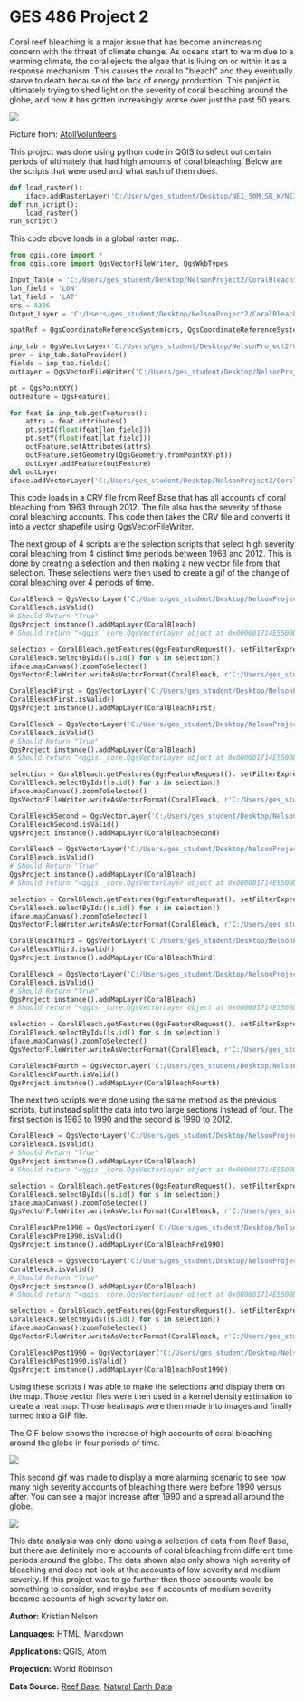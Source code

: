 # GES 486 Project 2 

Coral reef bleaching is a major issue that has become an increasing concern
with the threat of climate change. As oceans start to warm due to a warming climate,
the coral ejects the algae that is living on or within it as a response mechanism. This causes
the coral to "bleach" and they eventually starve to death because of the lack of energy production.
This project is ultimately trying to shed light on the severity of coral bleaching around the globe,
and how it has gotten increasingly worse over just the past 50 years.

![](coral21.jpg)

Picture from: [AtollVolunteers](https://www.atollvolunteers.com/coral-bleaching/)

This project was done using python code in QGIS to select out certain periods of ultimately
that had high amounts of coral bleaching. Below are the scripts that were used and
what each of them does.

```python
def load_raster():
    iface.addRasterLayer('C:/Users/ges_student/Desktop/NE1_50M_SR_W/NE1_50M_SR_W/NE1_50M_SR_W.tif','Natural Earth')
def run_script():
    load_raster()
run_script()
```
This code above loads in a global raster map.

```python
from qgis.core import *
from qgis.core import QgsVectorFileWriter, QgsWkbTypes

Input_Table = 'C:/Users/ges_student/Desktop/NelsonProject2/CoralBleaching.csv'
lon_field = 'LON'
lat_field = 'LAT'
crs = 4326
Output_Layer = 'C:/Users/ges_student/Desktop/NelsonProject2/CoralBleaching1.shp'

spatRef = QgsCoordinateReferenceSystem(crs, QgsCoordinateReferenceSystem.EpsgCrsId)

inp_tab = QgsVectorLayer('C:/Users/ges_student/Desktop/NelsonProject2/CoralBleaching.csv', 'Coral_Bleaching', 'ogr')
prov = inp_tab.dataProvider()
fields = inp_tab.fields()
outLayer = QgsVectorFileWriter('C:/Users/ges_student/Desktop/NelsonProject2/CoralBleaching1.gpkg', None, fields, QgsWkbTypes.Point, spatRef)

pt = QgsPointXY()
outFeature = QgsFeature()

for feat in inp_tab.getFeatures():
    attrs = feat.attributes()
    pt.setX(float(feat[lon_field]))
    pt.setY(float(feat[lat_field]))
    outFeature.setAttributes(attrs)
    outFeature.setGeometry(QgsGeometry.fromPointXY(pt))
    outLayer.addFeature(outFeature)
del outLayer
iface.addVectorLayer('C:/Users/ges_student/Desktop/NelsonProject2/CoralBleaching1.gpkg','Coral_Bleaching','ogr')
```
This code loads in a CRV file from Reef Base that has all accounts of coral bleaching from
1963 through 2012. The file also has the severity of those coral bleaching accounts. This code then
takes the CRV file and converts it into a vector shapefile using QgsVectorFileWriter.

The next group of 4 scripts are the selection scripts that select high severity coral
bleaching from 4 distinct time periods between 1963 and 2012. This is done by creating a selection
and then making a new vector file from that selection. These selections were then used to create a
gif of the change of coral bleaching over 4 periods of time.

```python
CoralBleach = QgsVectorLayer('C:/Users/ges_student/Desktop/NelsonProject2/CoralBleaching1.gpkg', 'CoralBleach')
CoralBleach.isValid()
# Should Return "True"
QgsProject.instance().addMapLayer(CoralBleach)
# Should return "<qgis._core.QgsVectorLayer object at 0x000001714E5500D8>"

selection = CoralBleach.getFeatures(QgsFeatureRequest(). setFilterExpression(u'"YEAR" < 1974 and "SEVERITY_CODE" = 3'))
CoralBleach.selectByIds([s.id() for s in selection])
iface.mapCanvas().zoomToSelected()
QgsVectorFileWriter.writeAsVectorFormat(CoralBleach, r'C:/Users/ges_student/Desktop/NelsonProject2/CoralBleaching1_1stselect.gpkg', 'utf-8', CoralBleach.crs(),'GPKG', True)

CoralBleachFirst = QgsVectorLayer('C:/Users/ges_student/Desktop/NelsonProject2/CoralBleaching1_1stselect.gpkg', 'CoralBleachFirst')
CoralBleachFirst.isValid()
QgsProject.instance().addMapLayer(CoralBleachFirst)
```
```python
CoralBleach = QgsVectorLayer('C:/Users/ges_student/Desktop/NelsonProject2/CoralBleaching1.gpkg', 'CoralBleach')
CoralBleach.isValid()
# Should Return "True"
QgsProject.instance().addMapLayer(CoralBleach)
# Should return "<qgis._core.QgsVectorLayer object at 0x000001714E5500D8>"

selection = CoralBleach.getFeatures(QgsFeatureRequest(). setFilterExpression(u'"YEAR" > 1974 and "YEAR" < 1988 and "SEVERITY_CODE" = 3'))
CoralBleach.selectByIds([s.id() for s in selection])
iface.mapCanvas().zoomToSelected()
QgsVectorFileWriter.writeAsVectorFormat(CoralBleach, r'C:/Users/ges_student/Desktop/NelsonProject2/CoralBleaching1_2ndselect.gpkg', 'utf-8', CoralBleach.crs(),'GPKG', True)

CoralBleachSecond = QgsVectorLayer('C:/Users/ges_student/Desktop/NelsonProject2/CoralBleaching1_2ndselect.gpkg', 'CoralBleachSecond')
CoralBleachSecond.isValid()
QgsProject.instance().addMapLayer(CoralBleachSecond)
```
```python
CoralBleach = QgsVectorLayer('C:/Users/ges_student/Desktop/NelsonProject2/CoralBleaching1.gpkg', 'CoralBleach')
CoralBleach.isValid()
# Should Return "True"
QgsProject.instance().addMapLayer(CoralBleach)
# Should return "<qgis._core.QgsVectorLayer object at 0x000001714E5500D8>"

selection = CoralBleach.getFeatures(QgsFeatureRequest(). setFilterExpression(u'"YEAR" > 1987 and "YEAR" < 2001 and "SEVERITY_CODE" = 3'))
CoralBleach.selectByIds([s.id() for s in selection])
iface.mapCanvas().zoomToSelected()
QgsVectorFileWriter.writeAsVectorFormat(CoralBleach, r'C:/Users/ges_student/Desktop/NelsonProject2/CoralBleaching1_3rdselect.gpkg', 'utf-8', CoralBleach.crs(),'GPKG', True)

CoralBleachThird = QgsVectorLayer('C:/Users/ges_student/Desktop/NelsonProject2/CoralBleaching1_3rdselect.gpkg', 'CoralBleachThird')
CoralBleachThird.isValid()
QgsProject.instance().addMapLayer(CoralBleachThird)
```
```python
CoralBleach = QgsVectorLayer('C:/Users/ges_student/Desktop/NelsonProject2/CoralBleaching1.gpkg', 'CoralBleach')
CoralBleach.isValid()
# Should Return "True"
QgsProject.instance().addMapLayer(CoralBleach)
# Should return "<qgis._core.QgsVectorLayer object at 0x000001714E5500D8>"

selection = CoralBleach.getFeatures(QgsFeatureRequest(). setFilterExpression(u'"YEAR" > 2000 and "SEVERITY_CODE" = 3'))
CoralBleach.selectByIds([s.id() for s in selection])
iface.mapCanvas().zoomToSelected()
QgsVectorFileWriter.writeAsVectorFormat(CoralBleach, r'C:/Users/ges_student/Desktop/NelsonProject2/CoralBleaching1_4thselect.gpkg', 'utf-8', CoralBleach.crs(),'GPKG', True)

CoralBleachFourth = QgsVectorLayer('C:/Users/ges_student/Desktop/NelsonProject2/CoralBleaching1_4thselect.gpkg', 'CoralBleachFourth')
CoralBleachFourth.isValid()
QgsProject.instance().addMapLayer(CoralBleachFourth)
```
The next two scripts were done using the same method as the previous scripts,
but instead split the data into two large sections instead of four.
The first section is 1963 to 1990 and the second is 1990 to 2012.

```python
CoralBleach = QgsVectorLayer('C:/Users/ges_student/Desktop/NelsonProject2/CoralBleaching1.gpkg', 'CoralBleach')
CoralBleach.isValid()
# Should Return "True"
QgsProject.instance().addMapLayer(CoralBleach)
# Should return "<qgis._core.QgsVectorLayer object at 0x000001714E5500D8>"

selection = CoralBleach.getFeatures(QgsFeatureRequest(). setFilterExpression(u'"year" < 1990 and "BLEACHING_SEVERITY" = \'HIGH\''))
CoralBleach.selectByIds([s.id() for s in selection])
iface.mapCanvas().zoomToSelected()
QgsVectorFileWriter.writeAsVectorFormat(CoralBleach, r'C:/Users/ges_student/Desktop/NelsonProject2/CoralBleaching1_pre1990.gpkg', 'utf-8', CoralBleach.crs(),'GPKG', True)

CoralBleachPre1990 = QgsVectorLayer('C:/Users/ges_student/Desktop/NelsonProject2/CoralBleaching1_pre1990.gpkg', 'CoralBleachPre1990')
CoralBleachPre1990.isValid()
QgsProject.instance().addMapLayer(CoralBleachPre1990)
```
```python
CoralBleach = QgsVectorLayer('C:/Users/ges_student/Desktop/NelsonProject2/CoralBleaching1.gpkg', 'CoralBleach')
CoralBleach.isValid()
# Should Return "True"
QgsProject.instance().addMapLayer(CoralBleach)
# Should return "<qgis._core.QgsVectorLayer object at 0x000001714E5500D8>"

selection = CoralBleach.getFeatures(QgsFeatureRequest(). setFilterExpression(u'"year" >= 1990 and "BLEACHING_SEVERITY" = \'HIGH\''))
CoralBleach.selectByIds([s.id() for s in selection])
iface.mapCanvas().zoomToSelected()
QgsVectorFileWriter.writeAsVectorFormat(CoralBleach, r'C:/Users/ges_student/Desktop/NelsonProject2/CoralBleaching1_post1990.gpkg', 'utf-8', CoralBleach.crs(),'GPKG', True)

CoralBleachPost1990 = QgsVectorLayer('C:/Users/ges_student/Desktop/NelsonProject2/CoralBleaching1_post1990.gpkg', 'CoralBleachPost1990')
CoralBleachPost1990.isValid()
QgsProject.instance().addMapLayer(CoralBleachPost1990)
```
Using these scripts I was able to make the selections and display them on the map. Those
vector files were then used in a kernel density estimation to create a heat map. Those heatmaps were then
made into images and finally turned into a GIF file.

The GIF below shows the increase of high accounts of coral bleaching
around the globe in four periods of time.

![](4periodsofbleach.gif)

This second gif was made to display a more alarming scenario to see how many
high severity accounts of bleaching there were before 1990 versus after. You can
see a major increase after 1990 and a spread all around the globe.

![](prepost1990bleach.gif)

This data analysis was only done using a selection of data from Reef Base, but there are definitely
more accounts of coral bleaching from different time periods around the globe. The data shown also only
shows high severity of bleaching and does not look at the accounts of low severity and medium severity.
If this project was to go further then those accounts would be something to consider, and maybe see if accounts
of medium severity became accounts of high severity later on. 

__Author:__ Kristian Nelson

__Languages:__ HTML, Markdown

__Applications:__ QGIS, Atom

__Projection:__ World Robinson

__Data Source:__ [Reef Base](http://www.reefbase.org/main.aspx),
[Natural Earth Data](https://www.naturalearthdata.com/downloads/50m-raster-data/)
